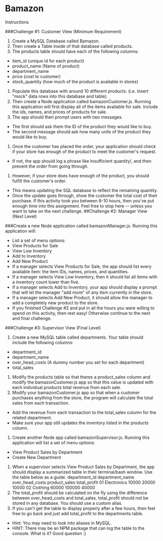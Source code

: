 # Bamazon

Instructions

###Challenge #1: Customer View (Minimum Requirement)

1. Create a MySQL Database called Bamazon.
2. Then create a Table inside of that database called products.
3. The products table should have each of the following columns:
* item_id (unique id for each product)
* product_name (Name of product)
* department_name
* price (cost to customer)
* stock_quantity (how much of the product is available in stores)
1. Populate this database with around 10 different products. (i.e. Insert "mock" data rows into this database and table).
2. Then create a Node application called bamazonCustomer.js. Running this application will first display all of the items available for sale. Include the ids, names, and prices of products for sale.
3. The app should then prompt users with two messages.
* The first should ask them the ID of the product they would like to buy.
* The second message should ask how many units of the product they would like to buy.
1. Once the customer has placed the order, your application should check if your store has enough of the product to meet the customer's request.
* If not, the app should log a phrase like Insufficient quantity!, and then prevent the order from going through.
1. However, if your store does have enough of the product, you should fulfill the customer's order.
* This means updating the SQL database to reflect the remaining quantity.
* Once the update goes through, show the customer the total cost of their purchase.
If this activity took you between 8-10 hours, then you've put enough time into this assignment. Feel free to stop here -- unless you want to take on the next challenge.
##Challenge #2: Manager View (Next Level)

###Create a new Node application called bamazonManager.js. Running this application will:
* List a set of menu options:
* View Products for Sale
* View Low Inventory
* Add to Inventory
* Add New Product
* If a manager selects View Products for Sale, the app should list every available item: the item IDs, names, prices, and quantities.
* If a manager selects View Low Inventory, then it should list all items with a inventory count lower than five.
* If a manager selects Add to Inventory, your app should display a prompt that will let the manager "add more" of any item currently in the store.
* If a manager selects Add New Product, it should allow the manager to add a completely new product to the store.
* If you finished Challenge #2 and put in all the hours you were willing to spend on this activity, then rest easy! Otherwise continue to the next and final challenge.

###Challenge #3: Supervisor View (Final Level)

1. Create a new MySQL table called departments. Your table should include the following columns:
* department_id
* department_name
* over_head_costs (A dummy number you set for each department)
* total_sales
1. Modify the products table so that theres a product_sales column and modify the bamazonCustomer.js app so that this value is updated with each individual products total revenue from each sale.
2. Modify your bamazonCustomer.js app so that when a customer purchases anything from the store, the program will calculate the total sales from each transaction.
* Add the revenue from each transaction to the total_sales column for the related department.
* Make sure your app still updates the inventory listed in the products column.
1. Create another Node app called bamazonSupervisor.js. Running this application will list a set of menu options:
* View Product Sales by Department
* Create New Department
1. When a supervisor selects View Product Sales by Department, the app should display a summarized table in their terminal/bash window. Use the table below as a guide.
department_id	department_name	over_head_costs	product_sales	total_profit
01	Electronics	10000	20000	10000
02	Clothing	60000	100000	40000
1. The total_profit should be calculated on the fly using the difference between over_head_costs and total_sales. total_profit should not be stored in any database. You should use a custom alias.
2. If you can't get the table to display properly after a few hours, then feel free to go back and just add total_profit to the departments table.
* Hint: You may need to look into aliases in MySQL.
* HINT: There may be an NPM package that can log the table to the console. What is it? Good question :)